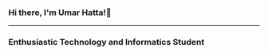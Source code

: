 ### Hi there, I'm Umar Hatta!👋
_______________________________
### Enthusiastic Technology and Informatics Student



